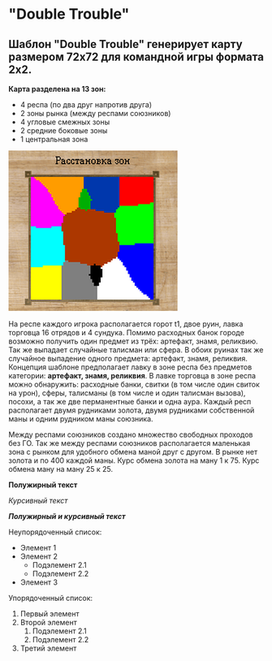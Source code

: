 # "Double Trouble"

## Шаблон "Double Trouble" генерирует карту размером 72х72 для командной игры формата 2х2. 

**Карта разделена на 13 зон:**
- 4 респа (по два друг напротив друга)
- 2 зоны рынка (между респами союзников)
- 4 угловые смежных зоны
- 2 средние боковые зоны
- 1 центральная зона

![Расположение зон](images/dt_template.png)


На респе каждого игрока располагается горот t1, двое руин, лавка торговца 16 отрядов и 4 сундука. Помимо расходных банок городе возможно получить один предмет из трёх: артефакт, знамя, реликвию. Так же выпадает случайные талисман или сфера. В обоих руинах так же случайное выпадение одного предмета: артефакт, знамя, реликвия. Концепция шаблоне предполагает лавку в зоне респа без предметов категории: **артефакт, знамя, реликвия**. В лавке торговца в зоне респа можно обнаружить: расходные банки, свитки (в том числе один свиток на урон), сферы, талисманы (в том числе и один талисман вызова), посохи, а так же две перманентные банки и одна аура.
Каждый респ располагает двумя рудниками золота, двумя рудниками собственной маны и одним рудником маны союзника.

Между респами союзников создано множество свободных проходов без ГО. Так же между респами союзников располагается маленькая зона с рынком для удобного обмена маной друг с другом. В рынке нет золота и по 400 каждой маны. Курс обмена золота на ману 1 к 75. Курс обмена ману на ману 25 к 25.


**Полужирный текст**

*Курсивный текст*

***Полужирный и курсивный текст***

Неупорядоченный список:
- Элемент 1
- Элемент 2
  - Подэлемент 2.1
  - Подэлемент 2.2
- Элемент 3

Упорядоченный список:
1. Первый элемент
2. Второй элемент
   1. Подэлемент 2.1
   2. Подэлемент 2.2
3. Третий элемент
